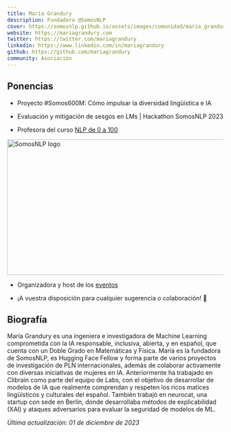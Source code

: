 ```yaml
---
title: María Grandury
description: Fundadora @SomosNLP
cover: https://somosnlp.github.io/assets/images/comunidad/maria_grandury.png
website: https://mariagrandury.com
twitter: https://twitter.com/mariagrandury
linkedin: https://www.linkedin.com/in/mariagrandury
github: https://github.com/mariagrandury
community: Asociación
---
```


## Ponencias

- Proyecto #Somos600M: Cómo impulsar la diversidad lingüística e IA

<EventSummary
    description="Hablaremos de la importancia de la diversidad lingüística en IA y cómo cada persona puede apoyar la iniciativa #Somos600M en el desarrollo de LLMs inclusivos, que representen la diversidad de los 600 millones de personas hispanohablantes."
    poster="https://somosnlp.github.io/assets/images/eventos/240313_maria_grandury.jpg"
    video="https://www.youtube.com/embed/QCNPVy3QWFs"
/>

- Evaluación y mitigación de sesgos en LMs | Hackathon SomosNLP 2023

<EventSummary
    description="Descubriremos diversas técnicas y herramientas open-source integradas en el ecosistema de Hugging Face que podéis utilizar para evaluar y mitigar sesgos tanto en datasets como en modelos de PLN. También hay un mini paréntesis sobre la evaluación de la huella de carbono del entrenamiento de modelos."
    poster="https://somosnlp.github.io/assets/images/eventos/230328_evaluacion_de_sesgos.jpg"
    video="https://www.youtube.com/embed/Ng2Yb7qrfY4"
/>

- Profesora del curso [NLP de 0 a 100](https://somosnlp.org/nlp-de-cero-a-cien)

<div class="flex justify-center">
    <a href="https://somosnlp.org/nlp-de-cero-a-cien" target="_blank">
        <img src="https://somosnlp.github.io/assets/images/nlp_de_cero_a_cien.jpeg" alt="SomosNLP logo" width="560" height="315" />
    </a>
</div>

- Organizadora y host de los [eventos](https://somosnlp.org/eventos)

- ¡A vuestra disposición para cualquier sugerencia o colaboración! 🤗

## Biografía

María Grandury es una ingeniera e investigadora de Machine Learning comprometida con la IA responsable, inclusiva, abierta, y en español, que cuenta con un Doble Grado en Matemáticas y Física. María es la fundadora de SomosNLP, es Hugging Face Fellow y forma parte de varios proyectos de investigación de PLN internacionales, además de colaborar activamente con diversas iniciativas de mujeres en IA. Anteriormente ha trabajado en Clibrain como parte del equipo de Labs, con el objetivo de desarrollar de modelos de IA que realmente comprendan y respeten los ricos matices lingüísticos y culturales del español. También trabajó en neurocat, una startup con sede en Berlín, donde desarrollaba métodos de explicabilidad (XAI) y ataques adversarios para evaluar la seguridad de modelos de ML.

*Última actualización: 01 de diciembre de 2023*
